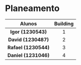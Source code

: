 # Planeamento

|      **Alunos**      | **Building** |
|:--------------------:|:------------:|
|  **Igor (1230543)**  |      1       |
| **David (1230487)**  |      2       |
| **Rafael (1230544)** |      3       |
| **Daniel (1231046)** |      4       |

